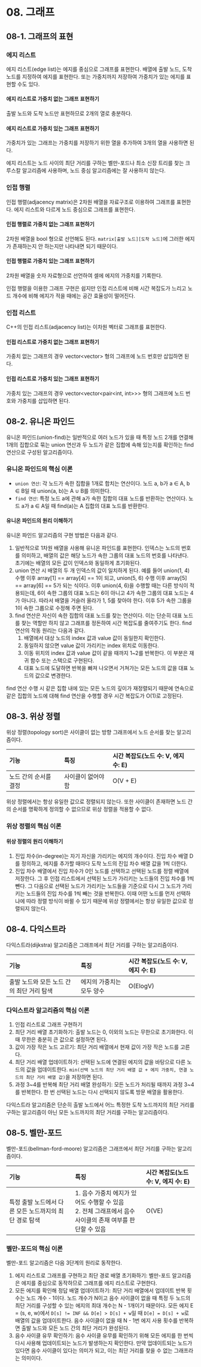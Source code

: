 # 08. 그래프

## 08-1. 그래프의 표현

### 에지 리스트

에지 리스트(edge list)는 에지를 중심으로 그래프를 표현한다. 배열에 출발 노드, 도착 노드를 지정하여 에지를 표현한다. 또는 가중치까지 저장하여 가중치가 있는 에지를 표현할 수도 있다.

#### 에지 리스트로 가중치 없는 그래프 표현하기

출발 노드와 도착 노드만 표현하므로 2개의 열로 충분하다.

#### 에지 리스트로 가중치 있는 그래프 표현하기

가중치가 있는 그래프는 가중치를 저장하기 위한 열을 추가하여 3개의 열을 사용하면 된다.

에지 리스트는 노드 사이의 최단 거리를 구하는 벨만-포드나 최소 신장 트리를 찾는 크루스칼 알고리즘에 사용하며, 노드 중심 알고리즘에는 잘 사용하지 않는다.

### 인접 행렬

인접 행렬(adjacency matrix)은 2차원 배열을 자료구조로 이용하여 그래프를 표현한다. 에지 리스트와 다르게 노드 중심으로 그래프를 표현한다.

#### 인접 행렬로 가중치 없는 그래프 표현하기

2차원 배열을 bool 형으로 선언해도 된다. `matrix[출발 노드][도착 노드]`에 그러한 에지가 존재하는지 안 하는지만 나타내면 되기 때문이다.

#### 인접 행렬로 가중치 있는 그래프 표현하기

2차원 배열을 숫자 자료형으로 선언하여 셀에 에지의 가중치를 기록한다.

인접 행렬을 이용한 그래프 구현은 쉽지만 인접 리스트에 비해 시간 복잡도가 느리고 노드 개수에 비해 에지가 적을 때에는 공간 효율성이 떨어진다.

### 인접 리스트

C++의 인접 리스트(adjacency list)는 이차원 벡터로 그래프를 표현한다.

#### 인접 리스트로 가중치 없는 그래프 표현하기

가중치 없는 그래프의 경우 vector<vector<int>> 형의 그래프에 노드 번호만 삽입하면 된다.

#### 인접 리스트로 가중치 있는 그래프 표현하기

가중치 있는 그래프의 경우 vector<vector<pair<int, int>>> 형의 그래프에 노드 번호와 가중치를 삽입하면 된다.

## 08-2. 유니온 파인드

유니온 파인드(union-find)는 일반적으로 여러 노드가 있을 때 특정 노드 2개를 연결해 1개의 집합으로 묶는 union 연산과 두 노드가 같은 집합에 속해 있는지를 확인하는 find 연산으로 구성된 알고리즘이다.

### 유니온 파인드의 핵심 이론

- `union 연산`: 각 노드가 속한 집합을 1개로 합치는 연산이다. 노드 a, b가 a ∈ A, b ∈ B일 때 union(a, b)는 A ∪ B를 의미한다.
- `find 연산`: 특정 노드 a에 관해 a가 속한 집합의 대표 노드를 반환하는 연산이다. 노드 a가 a ∈ A일 때 find(a)는 A 집합의 대표 노드를 반환한다.

#### 유니온 파인드의 원리 이해하기

유니온 파인드 알고리즘의 구현 방법은 다음과 같다.

1. 일반적으로 1차원 배열을 사용해 유니온 파인드를 표현한다. 인덱스는 노드의 번호를 의미하고, 배열의 값은 해당 노드가 속한 그룹의 대표 노드의 번호를 나타낸다. 초기에는 배열의 모든 값이 인덱스와 동일하게 초기화된다.
2. union 연산 시 배열의 두 개 인덱스의 값이 일치하게 된다. 예를 들어 union(1, 4) 수행 이후 array[1] == array[4] == 1이 되고, union(5, 6) 수행 이후 array[5] == array[6] == 5가 되는 식이다. 이후 union(4, 6)을 수행할 때는 다른 방식이 적용되는데, 6이 속한 그룹의 대표 노드는 6이 아니고 4가 속한 그룹의 대표 노드는 4가 아니다. 따라서 배열을 거슬러 올라가 1, 5를 찾아야 한다. 이후 5가 속한 그룹을 1이 속한 그룹으로 수정해 주면 된다.
3. find 연산은 자신이 속한 집합의 대표 노드를 찾는 연산이다. 이는 단순히 대표 노드를 찾는 역할만 하지 않고 그래프를 정돈하여 시간 복잡도를 줄여주기도 한다. find 연산의 작동 원리는 다음과 같다.
   1. 배열에서 대상 노드의 index 값과 value 값이 동일한지 확인한다.
   2. 동일하지 않으면 value 값이 가리키는 index 위치로 이동한다.
   3. 이동 위치의 index 값과 value 값이 같을 때까지 1~2를 반복한다. 이 부분은 재귀 함수 또는 스택으로 구현된다.
   4. 대표 노드에 도달하면 반복을 빠져 나오면서 거쳐가는 모든 노드의 값을 대표 노드의 값으로 변경한다.

find 연산 수행 시 같은 집합 내에 있는 모든 노드의 깊이가 재정렬되기 때문에 연속으로 같은 집합의 노드에 대해 find 연산을 수행할 경우 시간 복잡도가 O(1)로 고정된다.

## 08-3. 위상 정렬

위상 정렬(topology sort)은 사이클이 없는 방향 그래프에서 노드 순서를 찾는 알고리즘이다.

| 기능 | 특징 | 시간 복잡도(노드 수: V, 에지 수: E) |
| :-- | :-- | :-- |
| 노드 간의 순서를 결정 | 사이클이 없어야 함 | O(V + E) |

위상 정렬에서는 항상 유일한 값으로 정렬되지 않는다. 또한 사이클이 존재하면 노드 간의 순서를 명확하게 정의할 수 없으므로 위상 정렬을 적용할 수 없다.

### 위상 정렬의 핵심 이론

#### 위상 정렬의 원리 이해하기

1. 진입 차수(in-degree)는 자기 자신을 가리키는 에지의 개수이다. 진입 차수 배열 D를 정의하고, 에지를 추가할 때마다 도착 노드의 진입 차수 배열 값을 1씩 더한다.
2. 진입 차수 배열에서 진입 차수가 0인 노드를 선택하고 선택된 노드를 정렬 배열에 저장한다. 그 후 인접 리스트에서 선택된 노드가 가리키는 노드들의 진입 차수를 1씩 뺀다. 그 다음으로 선택된 노드가 가리키는 노드들을 기준으로 다시 그 노드가 가리키는 노드들의 진입 차수를 1씩 빼는 것을 반복한다. 이때 어떤 노드를 먼저 선택하냐에 따라 정렬 방식이 바뀔 수 있기 때문에 위상 정렬에서는 항상 유일한 값으로 정렬되지 않는다.

## 08-4. 다익스트라

다익스트라(dijkstra) 알고리즘은 그래프에서 최단 거리를 구하는 알고리즘이다.

| 기능 | 특징 | 시간 복잡도(노드 수: V, 에지 수: E) |
| :-- | :-- | :-- |
| 출발 노드와 모든 노드 간의 최단 거리 탐색 | 에지의 가중치는 모두 양수 | O(ElogV) |

### 다익스트라 알고리즘의 핵심 이론

1. 인접 리스트로 그래프 구현하기
2. 최단 거리 배열 초기화하기: 출발 노드는 0, 이외의 노드는 무한으로 초기화한다. 이때 무한은 충분히 큰 값으로 설정하면 된다.
3. 값이 가장 작은 노드 고르기: 최단 거리 배열에서 현재 값이 가장 작은 노드를 고른다.
4. 최단 거리 배열 업데이트하기: 선택된 노드에 연결된 에지의 값을 바탕으로 다른 노드의 값을 업데이트한다. `min(선택 노드의 최단 거리 배열 값 + 에지 가중치, 연결 노드의 최단 거리 배열 값)`을 저장하면 된다.
5. 과정 3~4를 반복해 최단 거리 배열 완성하기: 모든 노드가 처리될 때까지 과정 3~4를 반복한다. 한 번 선택된 노드는 다시 선택되지 않도록 방문 배열을 활용한다.

다익스트라 알고리즘은 단순히 출발 노드에서 어느 특정한 도착 노드까지의 최단 거리를 구하는 알고리즘이 아닌 모든 노드까지의 최단 거리를 구하는 알고리즘이다.

## 08-5. 벨만-포드

벨만-포드(bellman-ford-moore) 알고리즘은 그래프에서 최단 거리를 구하는 알고리즘이다.

| 기능 | 특징 | 시간 복잡도(노드 수: V, 에지 수: E) |
| :-- | :-- | :-- |
| 특정 출발 노드에서 다른 모든 노드까지의 최단 경로 탐색 | 1. 음수 가중치 에지가 있어도 수행할 수 있음<br/>2. 전체 그래프에서 음수 사이클의 존재 여부를 판단할 수 있음 | O(VE) |

### 벨만-포드의 핵심 이론

벨만-포드 알고리즘은 다음 3단계의 원리로 동작한다.

1. 에지 리스트로 그래프를 구현하고 최단 경로 배열 초기화하기: 벨만-포드 알고리즘은 에지를 중심으로 동작하므로 그래프를 에지 리스트로 구현한다.
2. 모든 에지를 확인해 정답 배열 업데이트하기: 최단 거리 배열에서 업데이트 반복 횟수는 노드 개수 - 1이다. 노드 개수가 N이고 음수 사이클이 없을 때 특정 두 노드의 최단 거리를 구성할 수 있는 에지의 최대 개수는 N - 1개이기 때문이다. 모든 에지 E = (s, e, w)에서 `D[s] != INF && D[e] > D[s] + w`일 때 `D[e] = D[s] + w`로 배열의 값을 업데이트한다. 음수 사이클이 없을 때 N - 1번 에지 사용 횟수를 반복하면 출발 노드와 모든 노드 간의 최단 거리가 완성된다.
3. 음수 사이클 유무 확인하기: 음수 사이클 유무를 확인하기 위해 모든 에지를 한 번씩 다시 사용해 업데이트되는 노드가 발생하는지 확인한다. 만약 업데이트되는 노드가 있다면 음수 사이클이 있다는 의미가 되고, 이는 최단 거리를 찾을 수 없는 그래프라는 의미이다.